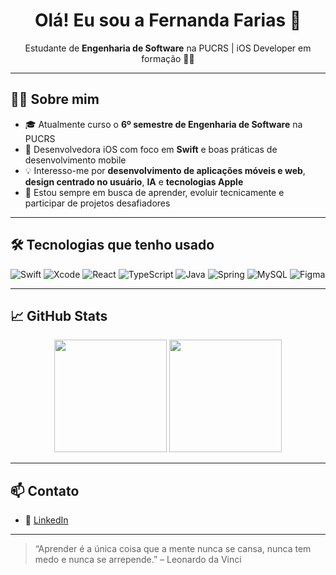 <h1 align="center">Olá! Eu sou a Fernanda Farias 👋</h1>

<p align="center">
  Estudante de <strong>Engenharia de Software</strong> na PUCRS | iOS Developer em formação 🍎🚀
</p>

---

## 👩‍💻 Sobre mim

- 🎓 Atualmente curso o **6º semestre de Engenharia de Software** na PUCRS  
- 🍏 Desenvolvedora iOS com foco em **Swift** e boas práticas de desenvolvimento mobile  
- 💡 Interesso-me por **desenvolvimento de aplicações móveis e web**, **design centrado no usuário**, **IA** e **tecnologias Apple**
- 🔎 Estou sempre em busca de aprender, evoluir tecnicamente e participar de projetos desafiadores

---

## 🛠️ Tecnologias que tenho usado

![Swift](https://img.shields.io/badge/-Swift-FA7343?logo=swift&logoColor=white&style=for-the-badge)
![Xcode](https://img.shields.io/badge/-Xcode-147EFB?logo=xcode&logoColor=white&style=for-the-badge)
![React](https://img.shields.io/badge/-React-61DAFB?logo=react&logoColor=white&style=for-the-badge)
![TypeScript](https://img.shields.io/badge/-TypeScript-3178C6?logo=typescript&logoColor=white&style=for-the-badge)
![Java](https://img.shields.io/badge/-Java-ED8B00?logo=java&logoColor=white&style=for-the-badge)
![Spring](https://img.shields.io/badge/-Spring-6DB33F?logo=spring&logoColor=white&style=for-the-badge)
![MySQL](https://img.shields.io/badge/-MySQL-005C84?logo=mysql&logoColor=white&style=for-the-badge)
![Figma](https://img.shields.io/badge/-Figma-F24E1E?logo=figma&logoColor=white&style=for-the-badge)

---

## 📈 GitHub Stats

<p align="center">
  <img height="180em" src="https://github-readme-stats.vercel.app/api?username=seu-usuario&show_icons=true&theme=github_dark" />
  <img height="180em" src="https://github-readme-stats.vercel.app/api/top-langs/?username=seu-usuario&layout=compact&theme=github_dark" />
</p>

---

## 📫 Contato

- 💼 [LinkedIn](www.linkedin.com/in/fernanda-farias-uberti-34507926b)

---

> “Aprender é a única coisa que a mente nunca se cansa, nunca tem medo e nunca se arrepende.” – Leonardo da Vinci
